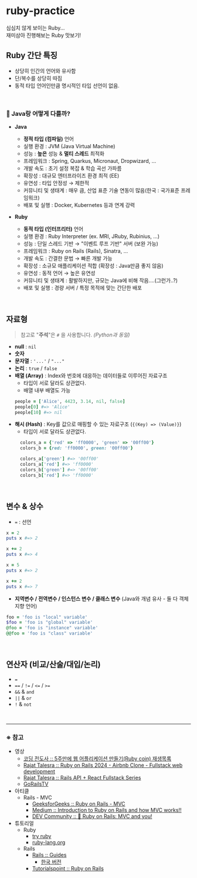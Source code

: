 # ruby-practice
심심치 않게 보이는 Ruby...<br/>
재미삼아 진행해보는 Ruby 맛보기!
<br/>

## Ruby 간단 특징
- 상당히 인간의 언어와 유사함
- 단/복수를 상당히 따짐
- 동적 타입 언어인만큼 명시적인 타입 선언이 없음.

<br/>

### 🤔 Java랑 어떻게 다를까?
- **Java**
  - **정적 타입 (컴파일)** 언어
  - 실행 환경 : JVM (Java Virtual Machine)
  - 성능 : **높은** 성능 & **멀티 스레드** 최적화
  - 프레임워크 : Spring, Quarkus, Micronaut, Dropwizard, ...
  - 개발 속도 : 초기 설정 복잡 & 학습 곡선 가파름
  - 확장성 : 대규모 엔터프라이즈 환경 최적 (EE)
  - 유연성 : 타입 안정성 → 제한적
  - 커뮤니티 및 생태계 : 매우 큼, 산업 표준 기술 연동이 많음(한국 : 국가표준 프레임워크) 
  - 배포 및 실행 : Docker, Kubernetes 등과 연계 강력


- **Ruby**
  - **동적 타입 (인터프리터)** 언어 
  - 실행 환경 : Ruby Interpreter (ex. MRI, JRuby, Rubinius, ...)
  - 성능 : 단일 스레드 기반 → "이벤트 루프 기반" 서버 (보완 가능)
  - 프레임워크 : Ruby on Rails (Rails), Sinatra, ...
  - 개발 속도 : 간결한 문법 → 빠른 개발 가능
  - 확장성 : 소규모 애플리케이션 적합 (확장성 : Java만큼 좋지 않음)
  - 유연성 : 동적 언어 → 높은 유연성
  - 커뮤니티 및 생태계 : 활발하지만, 규모는 Java에 비해 작음....(그런가..?)
  - 배포 및 실행 : 경량 서버 / 특정 목적에 맞는 간단한 배포

<br/>    

## 자료형
> 참고로 "**주석**"은 `#` 을 사용합니다. _(Python과 동일)_ 
- **null** : `nil`
- **숫자**
- **문자열** : `'...'` / `"..."`
- **논리** : `true` / `false`
- **배열 (Array)** : Index와 번호에 대응하는 데이터들로 이루어진 자료구조
    - 타입이 서로 달라도 상관없다. 
    - 배열 내부 배열도 가능
    ```ruby
    people = ['Alice', 4423, 3.14, nil, false]
    people[0] #=> 'Alice'
    people[10] #=> nil
    ```
- **해시 (Hash)** : Key를 값으로 매핑할 수 있는 자료구조 (`{(Key) => (Value)}`)
    - 타입이 서로 달라도 상관없다.
    ```ruby
      colors_a = {'red' => 'ff0000', 'green' => '00ff00'}
      colors_b = {red: 'ff0000', green: '00ff00'}
  
      colors_a['green'] #=> '00ff00'
      colors_a['red'] #=> 'ff0000'
      colors_b['green'] #=> '00ff00'
      colors_b['red'] #=> 'ff0000'
     ```

<br/>  

## 변수 & 상수
- `=` : 선언
```ruby
x = 2 
puts x #=> 2

x += 2
puts x #=> 4

x = 5
puts x #=> 2

x += 2
puts x #=> 7
```
- **지역변수 / 전역변수 / 인스턴스 변수 / 클래스 변수** (Java와 개념 유사 - 둘 다 객체지향 언어)
```ruby
foo = 'foo is "local" variable'
$foo = 'foo is "global" variable'
@foo = 'foo is "instance" variable'
@@foo = 'foo is "class" variable'
```

<br/>    

## 연산자 (비교/산술/대입/논리)
- `=`
- `==` / `!=` / `<=` / `>=`
- `&&` & `and`
- `||` & `or`
- `!` & `not`


<br/>    

----
### ※ 참고
- 영상
  - [코딩 전도사 :: 5주만에 웹 어플리케이션 만들기(Ruby coin) 재생목록](https://www.youtube.com/watch?v=iNrT0O2_MQM&list=PLEBQPmkNcLCIE9ERi4k_nUkGgJoBizx6s)
  - [Rajat Talesra :: Ruby on Rails 2024 - Airbnb Clone - Fullstack web development](https://www.youtube.com/watch?v=CFk87gt_4JM&list=PLoDt3UyLUtch1KR0U_UZ9GXJ5NRe-7BAh)
  - [Rajat Talesra :: Rails API + React Fullstack Series](https://www.youtube.com/watch?v=O319tmmhrM8&list=PLoDt3UyLUtcjboxJVcObKvV_uNFeA8QCf)
  - [GoRailsTV](https://www.youtube.com/@GorailsTV)
- 아티클
  - Rails - MVC
    - [GeeksforGeeks :: Ruby on Rails - MVC](https://www.geeksforgeeks.org/ruby-on-rails-mvc/)
    - [Medium :: Introduction to Ruby on Rails and how MVC works!!](https://medium.com/nerd-for-tech/introduction-to-ruby-on-rails-and-how-mvc-works-c56dff61dce5) 
    - [DEV Community :: 🚀 Ruby on Rails: MVC and you!](https://dev.to/dumebii/model-view-controller-in-rails-a-deep-dive-into-the-mvc-architecture-4oi1)
- 튜토리얼
  - Ruby
    - [try ruby](https://try.ruby-lang.org/) 
    - [ruby-lang.org](https://www.ruby-lang.org/ko/documentation/)
  - Rails
    - [Rails :: Guides](https://guides.rubyonrails.org/index.html)
      - [한국 버전](https://rubykr.github.io/rails_guides/index.html)
    - [Tutorialspoint :: Ruby on Rails](https://www.tutorialspoint.com/ruby-on-rails/index.htm)